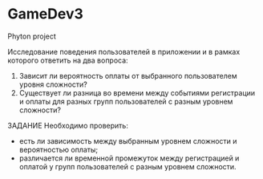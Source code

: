 # GameDev3
Phyton project

Исследование поведения пользователей в приложении и в рамках которого ответить на два вопроса:

1. Зависит ли вероятность оплаты от выбранного пользователем уровня сложности?
2. Существует ли разница во времени между событиями регистрации и оплаты для разных групп пользователей с разным уровнем сложности?

ЗАДАНИЕ
Необходимо проверить:
- есть ли зависимость между выбранным уровнем сложности и вероятностью оплаты;
- различается ли временной промежуток между регистрацией и оплатой у групп пользователей с разным уровнем сложности.
